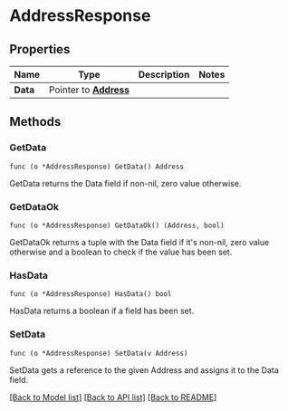# AddressResponse

## Properties

Name | Type | Description | Notes
------------ | ------------- | ------------- | -------------
**Data** | Pointer to [**Address**](Address.md) |  | 

## Methods

### GetData

`func (o *AddressResponse) GetData() Address`

GetData returns the Data field if non-nil, zero value otherwise.

### GetDataOk

`func (o *AddressResponse) GetDataOk() (Address, bool)`

GetDataOk returns a tuple with the Data field if it's non-nil, zero value otherwise
and a boolean to check if the value has been set.

### HasData

`func (o *AddressResponse) HasData() bool`

HasData returns a boolean if a field has been set.

### SetData

`func (o *AddressResponse) SetData(v Address)`

SetData gets a reference to the given Address and assigns it to the Data field.


[[Back to Model list]](../README.md#documentation-for-models) [[Back to API list]](../README.md#documentation-for-api-endpoints) [[Back to README]](../README.md)


